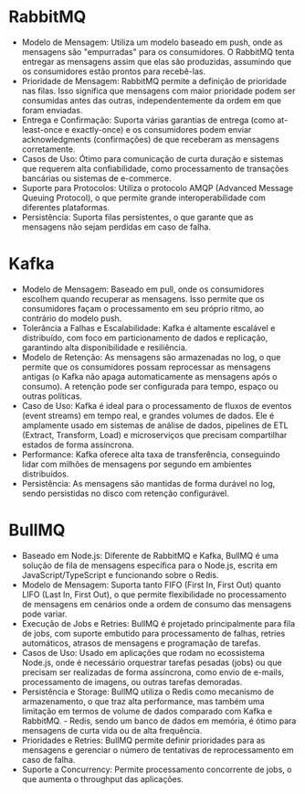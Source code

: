 # RabbitMQ
- Modelo de Mensagem: Utiliza um modelo baseado em push, onde as mensagens são "empurradas" para os consumidores. O RabbitMQ tenta entregar as mensagens assim que elas são produzidas, assumindo que os consumidores estão prontos para recebê-las.
- Prioridade de Mensagem: RabbitMQ permite a definição de prioridade nas filas. Isso significa que mensagens com maior prioridade podem ser consumidas antes das outras, independentemente da ordem em que foram enviadas.
- Entrega e Confirmação: Suporta várias garantias de entrega (como at-least-once e exactly-once) e os consumidores podem enviar acknowledgments (confirmações) de que receberam as mensagens corretamente.
- Casos de Uso: Ótimo para comunicação de curta duração e sistemas que requerem alta confiabilidade, como processamento de transações bancárias ou sistemas de e-commerce.
- Suporte para Protocolos: Utiliza o protocolo AMQP (Advanced Message Queuing Protocol), o que permite grande interoperabilidade com diferentes plataformas.
- Persistência: Suporta filas persistentes, o que garante que as mensagens não sejam perdidas em caso de falha.
# Kafka
- Modelo de Mensagem: Baseado em pull, onde os consumidores escolhem quando recuperar as mensagens. Isso permite que os consumidores façam o processamento em seu próprio ritmo, ao contrário do modelo push.
- Tolerância a Falhas e Escalabilidade: Kafka é altamente escalável e distribuído, com foco em particionamento de dados e replicação, garantindo alta disponibilidade e resiliência.
- Modelo de Retenção: As mensagens são armazenadas no log, o que permite que os consumidores possam reprocessar as mensagens antigas (o Kafka não apaga automaticamente as mensagens após o consumo). A retenção pode ser configurada para tempo, espaço ou outras políticas.
- Caso de Uso: Kafka é ideal para o processamento de fluxos de eventos (event streams) em tempo real, e grandes volumes de dados. Ele é amplamente usado em sistemas de análise de dados, pipelines de ETL (Extract, Transform, Load) e microserviços que precisam compartilhar estados de forma assíncrona.
- Performance: Kafka oferece alta taxa de transferência, conseguindo lidar com milhões de mensagens por segundo em ambientes distribuídos.
- Persistência: As mensagens são mantidas de forma durável no log, sendo persistidas no disco com retenção configurável.
# BullMQ
- Baseado em Node.js: Diferente de RabbitMQ e Kafka, BullMQ é uma solução de fila de mensagens específica para o Node.js, escrita em JavaScript/TypeScript e funcionando sobre o Redis.
- Modelo de Mensagem: Suporta tanto FIFO (First In, First Out) quanto LIFO (Last In, First Out), o que permite flexibilidade no processamento de mensagens em cenários onde a ordem de consumo das mensagens pode variar.
- Execução de Jobs e Retries: BullMQ é projetado principalmente para fila de jobs, com suporte embutido para processamento de falhas, retries automáticos, atrasos de mensagens e programação de tarefas.
- Casos de Uso: Usado em aplicações que rodam no ecossistema Node.js, onde é necessário orquestrar tarefas pesadas (jobs) ou que precisam ser realizadas de forma assíncrona, como envio de e-mails, processamento de imagens, ou outras tarefas demoradas.
- Persistência e Storage: BullMQ utiliza o Redis como mecanismo de armazenamento, o que traz alta performance, mas também uma limitação em termos de volume de dados comparado com Kafka e RabbitMQ. - Redis, sendo um banco de dados em memória, é ótimo para mensagens de curta vida ou de alta frequência.
- Prioridades e Retries: BullMQ permite definir prioridades para as mensagens e gerenciar o número de tentativas de reprocessamento em caso de falha.
- Suporte a Concurrency: Permite processamento concorrente de jobs, o que aumenta o throughput das aplicações.
